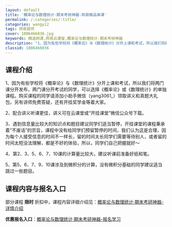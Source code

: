 ```yaml
---
layout: default
title: '概率论与数理统计·期末考研神器-网易精品单课'
permalink: /:categories/:title/
categories: wangyi2
tags: 网易提供
cover: 1006466036.jpg
keywords: 精选网课,网易云课堂,概率论与数理统计·期末考研神器
description: "1、因为有些学校将《概率论》与《数理统计》分开上课和考试，所以我们将两门课分开发布，两门课分开考试的同学，可以选择《概率论》或《数理统计》的单独课程。购买课程的同学请添加小助手微信（yang"
classid: 1006466036
---
```


## 课程介绍

1、因为有些学校将《概率论》与《数理统计》分开上课和考试，所以我们将两门课分开发布，两门课分开考试的同学，可以选择《概率论》或《数理统计》的单独课程。购买课程的同学请添加小助手微信（yang3061_）领取讲义和真题大礼包，另有讲师免费答疑，还有开挂奖学金等着大家。

2、配合讲义听课更佳，讲义可在云课堂或“开挂课堂”微信公众号下载。

3、遇到信息量比较大的知识点和题目建议同学们适当暂停，开挂课堂的课程秉承着“不废话”的宗旨，课程中没有给同学们预留暂停的时间，我们认为这是合理，因为每个人接受信息的时间不一样长，留的时间太长同学们需要等待别人，或者留的时间太短没法理解，都是不好的体验，所以，同学们自己把握就好～

4、第2、3、5、6、7、10课的计算量比较大，建议听课前准备好纸和笔。

5、第5、6、7、9、10课涉及到微积分的计算，没有微积分基础的同学建议适当跳过一些题目。

## 课程内容与报名入口

部分课程 **限时** 折扣中，课程内容详细介绍见：[概率论与数理统计·期末考研神器-详情介绍](https://study.163.com/course/introduction/1006466036.htm?share=1&shareId=1025206652&utm_campaign=share&utm_medium=iphoneShare&utm_source=&utm_u=1025206652)

**优惠报名入口**：[概率论与数理统计·期末考研神器-报名学习](https://study.163.com/course/introduction/1006466036.htm?share=1&shareId=1025206652&utm_campaign=share&utm_medium=iphoneShare&utm_source=&utm_u=1025206652)

